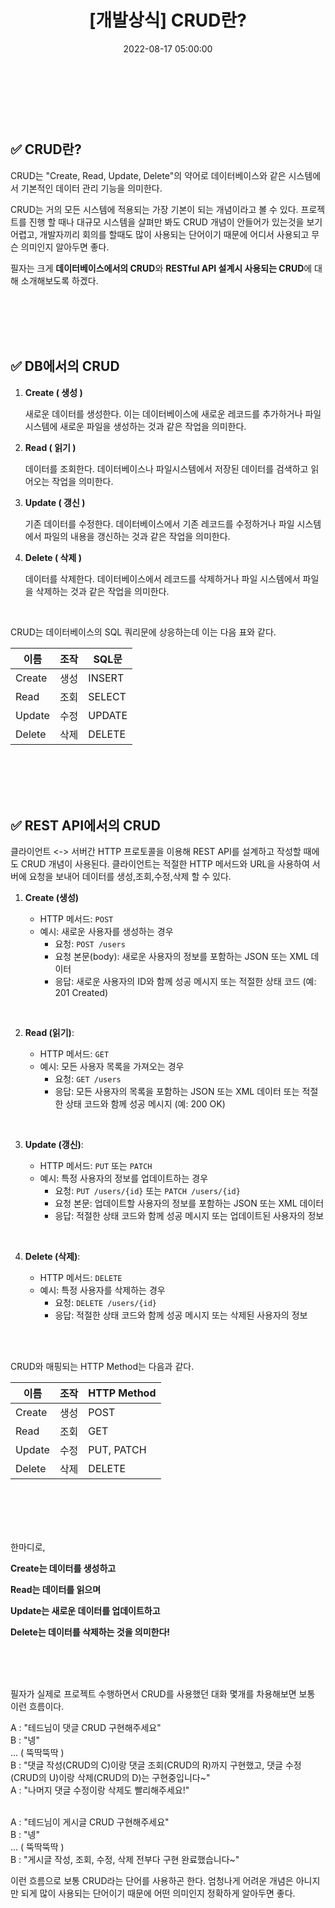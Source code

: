 ﻿---
permalink: /2022-08-17-CRUD란/
published: true
title: "[개발상식] CRUD란?"
date: 2022-08-17 05:00:00
toc: true
toc_sticky: true
toc_label: "CRUD란"
categories:
- 개발상식
tags:
- CRUD
- 개발상식
- DB
- REST API
---

<br><br><br>

  

## ✅ CRUD란?

CRUD는 "Create, Read, Update, Delete"의 약어로 데이터베이스와 같은 시스템에서 기본적인 데이터 관리 기능을 의미한다.

CRUD는 거의 모든 시스템에 적용되는 가장 기본이 되는 개념이라고 볼 수 있다. 프로젝트를 진행 할 때나 대규모 시스템을 살펴만 봐도 CRUD 개념이 안들어가 있는것을 보기 어렵고, 개발자끼리 회의를 할때도 많이 사용되는 단어이기 때문에 어디서 사용되고 무슨 의미인지 알아두면 좋다.

필자는 크게 **데이터베이스에서의 CRUD**와 **RESTful API 설계시 사용되는 CRUD**에 대해 소개해보도록 하겠다.


<br><br><br><br>


## ✅ DB에서의 CRUD


1. **Create ( 생성 )**

    새로운 데이터를 생성한다. 이는 데이터베이스에 새로운 레코드를 추가하거나 파일 시스템에 새로운 파일을 생성하는 것과 같은 작업을 의미한다.

2. **Read ( 읽기 )**

    데이터를 조회한다. 데이터베이스나 파일시스템에서 저장된 데이터를 검색하고 읽어오는 작업을 의미한다.

3. **Update ( 갱신 )**

    기존 데이터를 수정한다. 데이터베이스에서 기존 레코드를 수정하거나 파일 시스템에서 파일의 내용을 갱신하는 것과 같은 작업을 의미한다.

4. **Delete ( 삭제 )**

    데이터를 삭제한다. 데이터베이스에서 레코드를 삭제하거나 파일 시스템에서 파일을 삭제하는 것과 같은 작업을 의미한다. 

<br>

CRUD는 데이터베이스의 SQL 쿼리문에 상응하는데 이는 다음 표와 같다.

| 이름 |  조작  | SQL문 |
|--|--|--|
| Create | 생성 | INSERT |
| Read | 조회 | SELECT |
| Update | 수정 | UPDATE |
| Delete | 삭제 | DELETE |


<br><br><br><br>

## ✅ REST API에서의 CRUD

클라이언트 <-> 서버간 HTTP 프로토콜을 이용해 REST API를 설계하고 작성할 때에도 CRUD 개념이 사용된다. 클라이언트는 적절한 HTTP 메서드와 URL을 사용하여 서버에 요청을 보내어 데이터를 생성,조회,수정,삭제 할 수 있다.

1.  **Create (생성)**

    -   HTTP 메서드: `POST`
    -   예시: 새로운 사용자를 생성하는 경우
        -   요청: `POST /users`
        -   요청 본문(body): 새로운 사용자의 정보를 포함하는 JSON 또는 XML 데이터
        -   응답: 새로운 사용자의 ID와 함께 성공 메시지 또는 적절한 상태 코드 (예: 201 Created)

<br>

2.  **Read (읽기)**:
    
    -   HTTP 메서드: `GET`
    -   예시: 모든 사용자 목록을 가져오는 경우
        -   요청: `GET /users`
        -   응답: 모든 사용자의 목록을 포함하는 JSON 또는 XML 데이터 또는 적절한 상태 코드와 함께 성공 메시지 (예: 200 OK)
        
<br>

3.  **Update (갱신)**:
    
    -   HTTP 메서드: `PUT` 또는 `PATCH`
    -   예시: 특정 사용자의 정보를 업데이트하는 경우
        -   요청: `PUT /users/{id}` 또는 `PATCH /users/{id}`
        -   요청 본문: 업데이트할 사용자의 정보를 포함하는 JSON 또는 XML 데이터
        -   응답: 적절한 상태 코드와 함께 성공 메시지 또는 업데이트된 사용자의 정보

<br>

4.  **Delete (삭제)**:
    
    -   HTTP 메서드: `DELETE`
    -   예시: 특정 사용자를 삭제하는 경우
        -   요청: `DELETE /users/{id}`
        -   응답: 적절한 상태 코드와 함께 성공 메시지 또는 삭제된 사용자의 정보

<BR><BR>

CRUD와 매핑되는 HTTP Method는 다음과 같다. 

| 이름 |  조작  | HTTP Method |
|--|--|--|
| Create | 생성 | POST |
| Read | 조회 | GET |
| Update | 수정 | PUT, PATCH |
| Delete | 삭제 | DELETE |



<br><br><br><br>

한마디로,

**Create는 데이터를 생성하고**

**Read는 데이터를 읽으며**

**Update는 새로운 데이터를 업데이트하고**

**Delete는 데이터를 삭제하는 것을 의미한다!**

  

<br><br><br>

필자가 실제로 프로젝트 수행하면서 CRUD를 사용했던 대화 몇개를 차용해보면 보통 이런 흐름이다.

A : "테드님이 댓글 CRUD 구현해주세요"  
B : "넹"  
... ( 뚝딱뚝딱 )  
B : "댓글 작성(CRUD의 C)이랑 댓글 조회(CRUD의 R)까지 구현했고, 댓글 수정(CRUD의 U)이랑 삭제(CRUD의 D)는 구현중입니다~"  
A : "나머지 댓글 수정이랑 삭제도 빨리해주세요!"  
<Br>

A : "테드님이 게시글 CRUD 구현해주세요"  
B : "넹"  
... ( 뚝딱뚝딱 )  
B : "게시글 작성, 조회, 수정, 삭제 전부다 구현 완료했습니다~"  

이런 흐름으로 보통 CRUD라는 단어를 사용하곤 한다. 엄청나게 어려운 개념은 아니지만 되게 많이 사용되는 단어이기 때문에 어떤 의미인지 정확하게 알아두면 좋다.

<br><br><br><br>